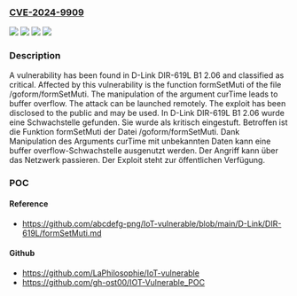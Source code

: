 ### [CVE-2024-9909](https://cve.mitre.org/cgi-bin/cvename.cgi?name=CVE-2024-9909)
![](https://img.shields.io/static/v1?label=Product&message=DIR-619L%20B1&color=blue)
![](https://img.shields.io/static/v1?label=Version&message=2.06%20&color=brightgreen)
![](https://img.shields.io/static/v1?label=Version&message=2.06b1%20&color=brightgreen)
![](https://img.shields.io/static/v1?label=Vulnerability&message=Buffer%20Overflow&color=brightgreen)

### Description

A vulnerability has been found in D-Link DIR-619L B1 2.06 and classified as critical. Affected by this vulnerability is the function formSetMuti of the file /goform/formSetMuti. The manipulation of the argument curTime leads to buffer overflow. The attack can be launched remotely. The exploit has been disclosed to the public and may be used.
In D-Link DIR-619L B1 2.06 wurde eine Schwachstelle gefunden. Sie wurde als kritisch eingestuft. Betroffen ist die Funktion formSetMuti der Datei /goform/formSetMuti. Dank Manipulation des Arguments curTime mit unbekannten Daten kann eine buffer overflow-Schwachstelle ausgenutzt werden. Der Angriff kann über das Netzwerk passieren. Der Exploit steht zur öffentlichen Verfügung.

### POC

#### Reference
- https://github.com/abcdefg-png/IoT-vulnerable/blob/main/D-Link/DIR-619L/formSetMuti.md

#### Github
- https://github.com/LaPhilosophie/IoT-vulnerable
- https://github.com/gh-ost00/IOT-Vulnerable_POC

